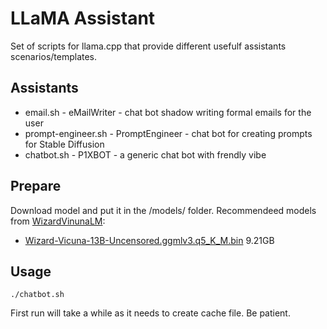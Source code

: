 # LLaMA Assistant
Set of scripts for llama.cpp that provide different usefulf assistants scenarios/templates.

## Assistants
- email.sh - eMailWriter - chat bot shadow writing formal emails for the user
- prompt-engineer.sh - PromptEngineer - chat bot for creating prompts for Stable Diffusion
- chatbot.sh - P1XBOT - a generic chat bot with frendly vibe

## Prepare
Download model and put it in the /models/ folder. Recommendeed models from [WizardVinunaLM](https://github.com/melodysdreamj/WizardVicunaLM):
- [Wizard-Vicuna-13B-Uncensored.ggmlv3.q5_K_M.bin](https://huggingface.co/TheBloke/Wizard-Vicuna-13B-Uncensored-GGML/resolve/main/Wizard-Vicuna-13B-Uncensored.ggmlv3.q5_K_M.bin) 9.21GB

## Usage
```
./chatbot.sh
```

First run will take a while as it needs to create cache file. Be patient.
